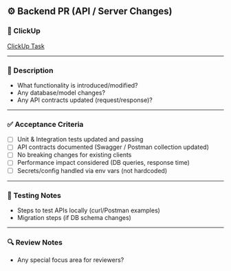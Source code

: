 ## ⚙️ Backend PR (API / Server Changes)

### 📌 ClickUp
 [ClickUp Task](https://app.clickup.com/t/XXXXXX)

---

### 📝 Description
- What functionality is introduced/modified?  
- Any database/model changes?  
- Any API contracts updated (request/response)?  

---

### ✅ Acceptance Criteria
- [ ] Unit & Integration tests updated and passing  
- [ ] API contracts documented (Swagger / Postman collection updated)  
- [ ] No breaking changes for existing clients  
- [ ] Performance impact considered (DB queries, response time)  
- [ ] Secrets/config handled via env vars (not hardcoded)  

---

### 🧪 Testing Notes
- Steps to test APIs locally (curl/Postman examples)  
- Migration steps (if DB schema changes)  

---

### 🔍 Review Notes
- Any special focus area for reviewers?  
